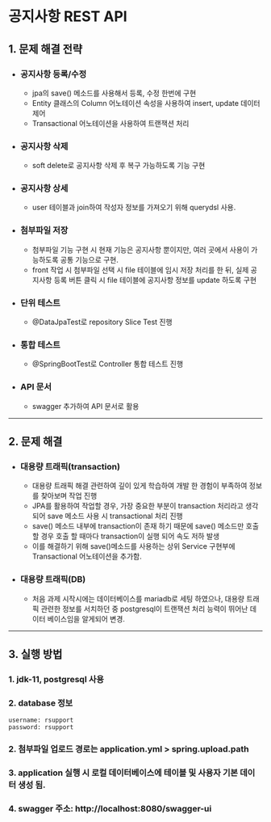 # 공지사항 REST API

## 1. 문제 해결 전략

- ### 공지사항 등록/수정
  
  - jpa의 save() 메소드를 사용해서 등록, 수정 한번에 구현
  - Entity 클래스의 Column 어노테이션 속성을 사용하여 insert, update 데이터 제어
  - Transactional 어노테이션을 사용하여 트랜잭션 처리
- ### 공지사항 삭제
  
    - soft delete로 공지사항 삭제 후 복구 가능하도록 기능 구현
- ### 공지사항 상세

    - user 테이블과 join하여 작성자 정보를 가져오기 위해 querydsl 사용.
- ### 첨부파일 저장

    - 첨부파일 기능 구현 시 현재 기능은 공지사항 뿐이지만, 여러 곳에서 사용이 가능하도록 공통 기능으로 구현.
    - front 작업 시 첨부파일 선택 시 file 테이블에 임시 저장 처리를 한 뒤, 실제 공지사항 등록 버튼 클릭 시 file 테이블에 공지사항 정보를 update 하도록 구현
- ### 단위 테스트

    - @DataJpaTest로 repository Slice Test 진행
- ### 통합 테스트

    - @SpringBootTest로 Controller 통합 테스트 진행
- ### API 문서
  
    - swagger 추가하여 API 문서로 활용

---

## 2. 문제 해결

- ### 대용량 트래픽(transaction)

    - 대용량 트래픽 해결 관련하여 깊이 있게 학습하여 개발 한 경험이 부족하여 정보를 찾아보며 작업 진행
    - JPA를 활용하여 작업할 경우, 가장 중요한 부분이 transaction 처리라고 생각 되어 save 메소드 사용 시 transactional 처리 진행
    - save() 메소드 내부에 transaction이 존재 하기 때문에 save() 메소드만 호출할 경우 호출 할 때마다 transaction이 실행 되어 속도 저하 발생
    - 이를 해결하기 위해 save()메소드를 사용하는 상위 Service 구현부에 Transactional 어노테이션을 추가함.
- ### 대용량 트래픽(DB)

    - 처음 과제 시작시에는 데이터베이스를 mariadb로 세팅 하였으나, 대용량 트래픽 관련한 정보를 서치하던 중 postgresql이 트랜잭션 처리 능력이 뛰어난 데이터 베이스임을 알게되어 변경.
----

## 3. 실행 방법
### 1. jdk-11, postgresql 사용
### 2. database 정보
    username: rsupport
    password: rsupport
### 2. 첨부파일 업로드 경로는 application.yml > spring.upload.path
### 3. application 실행 시 로컬 데이터베이스에 테이블 및 사용자 기본 데이터 생성 됨.
### 4. swagger 주소: http://localhost:8080/swagger-ui